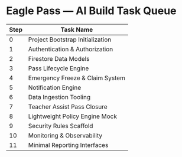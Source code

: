 # Eagle Pass — AI Build Task Queue

| Step | Task Name |
|------|-----------|
| 0 | Project Bootstrap Initialization |
| 1 | Authentication & Authorization |
| 2 | Firestore Data Models |
| 3 | Pass Lifecycle Engine |
| 4 | Emergency Freeze & Claim System |
| 5 | Notification Engine |
| 6 | Data Ingestion Tooling |
| 7 | Teacher Assist Pass Closure |
| 8 | Lightweight Policy Engine Mock |
| 9 | Security Rules Scaffold |
| 10 | Monitoring & Observability |
| 11 | Minimal Reporting Interfaces |
